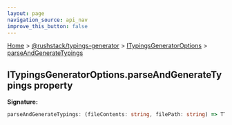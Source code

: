 ```yaml
---
layout: page
navigation_source: api_nav
improve_this_button: false
---
```



[Home](./index.md) &gt; [@rushstack/typings-generator](./typings-generator.md) &gt; [ITypingsGeneratorOptions](./typings-generator.itypingsgeneratoroptions.md) &gt; [parseAndGenerateTypings](./typings-generator.itypingsgeneratoroptions.parseandgeneratetypings.md)

## ITypingsGeneratorOptions.parseAndGenerateTypings property

<b>Signature:</b>

```typescript
parseAndGenerateTypings: (fileContents: string, filePath: string) => TTypingsResult | Promise<TTypingsResult>;
```
